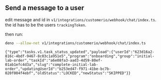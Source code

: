 ## Send a message to a user

edit message and id in `v1/integrations/customerio/webhook/chat/index.ts`.
the id has to be the users `trackingToken`.

then run:

```bash
deno --allow-net v1/integrations/customerio/webhook/chat/index.ts
```

```
{"type":"tasks.v1.task_status_updated","payload":{"userId":"623d16a2-816c-4bdf-9467-8c03c1a951e5","program":"onboarding","group":"initial-lab-order","taskId":"a6e08fa3-aad3-4d59-80ef-01ab1efc4d3a","slug":"complete-initial-lab-order","updatingUserId":"b253ed47-f971-41be-bc7b-020f004f4ebf","oldStatus":"LOCKED","newStatus":"SKIPPED"}}
```
